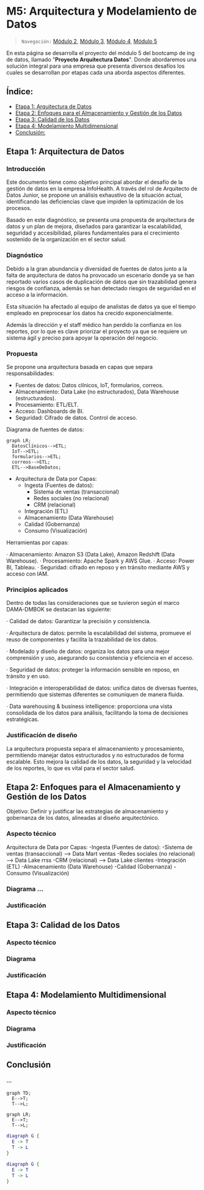 # M5: Arquitectura y Modelamiento de Datos

> `Navegación:` [Módulo 2](https://github.com/git-jrm/ing-datos-M2), [Módulo 3](https://github.com/git-jrm/ing-datos-M3), [Módulo 4](https://github.com/git-jrm/ing-datos-M4), [Módulo 5](https://github.com/git-jrm/ing-datos-M5)

En esta página se desarrolla el proyecto del módulo 5 del bootcamp de ing de datos, llamado "**Proyecto Arquitectura Datos**". Donde abordaremos una solución integral para una empresa que presenta diversos desafíos los cuales se desarrollan por etapas cada una aborda aspectos diferentes.

## Índice:
- [Etapa 1: Arquitectura de Datos](#)
- [Etapa 2: Enfoques para el Almacenamiento y Gestión de los Datos](#)
- [Etapa 3: Calidad de los Datos](#)
- [Etapa 4: Modelamiento Multidimensional](#)
- [Conclusión: ](#)

## Etapa 1: Arquitectura de Datos

### Introducción

Este documento tiene como objetivo principal abordar el desafío de la gestión de datos en la empresa InfoHealth. A través del rol de Arquitecto de Datos Junior, se propone un análisis exhaustivo de la situación actual, identificando las deficiencias clave que impiden la optimización de los procesos. 

Basado en este diagnóstico, se presenta una propuesta de arquitectura de datos y un plan de mejora, diseñados para garantizar la escalabilidad, seguridad y accesibilidad, pilares fundamentales para el crecimiento sostenido de la organización en el sector salud.

### Diagnóstico

Debido a la gran abundancia y diversidad de fuentes de datos junto a la falta de arquitectura de datos ha provocado un escenario donde ya se han reportado varios casos de duplicación de datos que sin trazabilidad genera riesgos de confianza, además se han detectado riesgos de seguridad en el acceso a la información.

Esta situación ha afectado al equipo de analistas de datos ya que el tiempo empleado en preprocesar los datos ha crecido exponencialmente.

Además la dirección y el staff médico han perdido la confianza en los reportes, por lo que es clave priorizar el proyecto ya que se requiere un sistema ágil y preciso para apoyar la operación del negocio.

### Propuesta

Se propone una arquitectura basada en capas que separa responsabilidades:

- Fuentes de datos: Datos clínicos, IoT, formularios, correos.
- Almacenamiento: Data Lake (no estructurados), Data Warehouse (estructurados).
- Procesamiento: ETL/ELT.
- Acceso: Dashboards de BI.
- Seguridad: Cifrado de datos. Control de acceso.

Diagrama de fuentes de datos:
```mermaid
graph LR;
  DatosClínicos-->ETL;
  IoT-->ETL;
  formularios-->ETL;
  correos-->ETL;
  ETL-->BaseDeDatos;
```

- Arquitectura de Data por Capas:
  - Ingesta (Fuentes de datos):
    - Sistema de ventas (transaccional)
    - Redes sociales (no relacional)
    - CRM (relacional)
  - Integración (ETL)
  - Almacenamiento (Data Warehouse)
  - Calidad (Gobernanza)
  - Consumo (Visualización)

Herramientas por capas:

· Almacenamiento: Amazon S3 (Data Lake), Amazon Redshift (Data Warehouse).
· Procesamiento: Apache Spark y AWS Glue.
· Acceso: Power BI, Tableau.
· Seguridad: cifrado en reposo y en tránsito mediante AWS y acceso con IAM.

### Principios aplicados

Dentro de todas las consideraciones que se tuvieron según el marco DAMA-DMBOK se destacan las siguiente:

· Calidad de datos: Garantizar la precisión y consistencia.

· Arquitectura de datos: permite la escalabilidad del sistema, promueve el reuso de componentes y facilita la trazabilidad de los datos.

· Modelado y diseño de datos: organiza los datos para una mejor comprensión y uso, asegurando su consistencia y eficiencia en el acceso.

· Seguridad de datos: proteger la información sensible en reposo, en tránsito y en uso.

· Integración e interoperabilidad de datos: unifica datos de diversas fuentes, permitiendo que sistemas diferentes se comuniquen de manera fluida.

· Data warehousing & business intelligence: proporciona una vista consolidada de los datos para análisis, facilitando la toma de decisiones estratégicas.

### Justificación de diseño

La arquitectura propuesta separa el almacenamiento y procesamiento, permitiendo manejar datos estructurados y no estructurados de forma escalable. Esto mejora la calidad de los datos, la seguridad y la velocidad de los reportes, lo que es vital para el sector salud.


## Etapa 2: Enfoques para el Almacenamiento y Gestión de los Datos

Objetivo: Definir y justificar las estrategias de almacenamiento y gobernanza de los datos, alineadas al diseño arquitectónico.

### Aspecto técnico

Arquitectura de Data por Capas: 
  -Ingesta (Fuentes de datos):
    -Sistema de ventas (transaccional) --> Data Mart ventas
    -Redes sociales (no relacional) --> Data Lake rrss
    -CRM (relacional) --> Data Lake clientes
  -Integración (ETL)
  -Almacenamiento (Data Warehouse)
  -Calidad (Gobernanza)
  -Consumo (Visualización)

### Diagrama ...

### Justificación


## Etapa 3: Calidad de los Datos

### Aspecto técnico

### Diagrama

### Justificación


## Etapa 4: Modelamiento Multidimensional

### Aspecto técnico

### Diagrama

### Justificación


## Conclusión


#### ...


```mermaid
graph TD;
  E-->T;
  T-->L;
```

```mermaid
graph LR;
  E-->T;
  T-->L;
```

```dot
diagraph G {
  E -> T
  T -> L
}
```
```dot (enfine="circo")
diagraph G {
  E -> T
  T -> L
}
```
